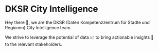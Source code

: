 # DKSR City Intelligence

Hey there 👋, we are the DKSR (Daten Kompetenzzentrum für Stadte und Regionen) City Intelligence team.

We strive to leverage the potential of data 📈 to bring actionable insights 🧐 to the relevant stakeholders.
